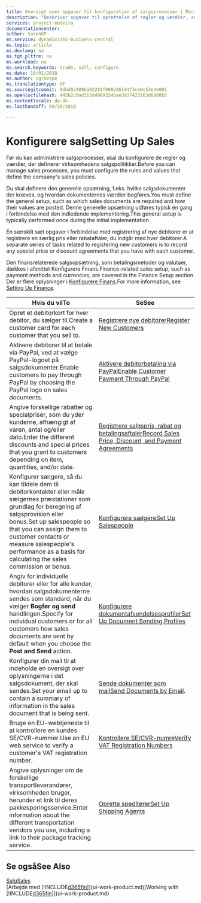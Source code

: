 ```yaml
---
title: Oversigt over opgaver til konfiguration af salgsprocesser | Microsoft Docs
description: "Beskriver opgaver til oprettelse af regler og værdier, som du kan bruge til at definere virksomhedens salgspolitikker og -processer."
services: project-madeira
documentationcenter: 
author: SorenGP
ms.service: dynamics365-business-central
ms.topic: article
ms.devlang: na
ms.tgt_pltfrm: na
ms.workload: na
ms.search.keywords: trade, sell, configure
ms.date: 10/01/2018
ms.author: sgroespe
ms.translationtype: HT
ms.sourcegitcommit: 9dbd92409ba02281f008246194f3ce0c53e4e001
ms.openlocfilehash: 445b2c8ad3b5d4989324bae3d27423163d6808b5
ms.contentlocale: da-dk
ms.lasthandoff: 09/28/2018

---
```

# <a name="setting-up-sales"></a><span data-ttu-id="634a6-103">Konfigurere salg</span><span class="sxs-lookup"><span data-stu-id="634a6-103">Setting Up Sales</span></span>
<span data-ttu-id="634a6-104">Før du kan administrere salgsprocesser, skal du konfigurere de regler og værdier, der definerer virksomhedens salgspolitikker.</span><span class="sxs-lookup"><span data-stu-id="634a6-104">Before you can manage sales processes, you must configure the rules and values that define the company's sales policies.</span></span>

<span data-ttu-id="634a6-105">Du skal definere den generelle opsætning, f.eks. hvilke salgsdokumenter der kræves, og hvordan dokumenternes værdier bogføres.</span><span class="sxs-lookup"><span data-stu-id="634a6-105">You must define the general setup, such as which sales documents are required and how their values are posted.</span></span> <span data-ttu-id="634a6-106">Denne generelle opsætning udføres typisk én gang i forbindelse med den indledende implementering.</span><span class="sxs-lookup"><span data-stu-id="634a6-106">This general setup is typically performed once during the initial implementation.</span></span>

<span data-ttu-id="634a6-107">En særskilt sæt opgaver i forbindelse med registrering af nye debitorer er at registrere en særlig pris eller rabataftaler, du indgår med hver debitorer.</span><span class="sxs-lookup"><span data-stu-id="634a6-107">A separate series of tasks related to registering new customers is to record any special price or discount agreements that you have with each customer.</span></span>

<span data-ttu-id="634a6-108">Den finansrelaterede salgsopsætning, som betalingsmetoder og valutaer, dækkes i afsnittet Konfigurere Finans.</span><span class="sxs-lookup"><span data-stu-id="634a6-108">Finance-related sales setup, such as payment methods and currencies, are covered in the Finance Setup section.</span></span> <span data-ttu-id="634a6-109">Der er flere oplysninger i [Konfigurere Finans](finance-setup-finance.md).</span><span class="sxs-lookup"><span data-stu-id="634a6-109">For more information, see [Setting Up Finance](finance-setup-finance.md).</span></span>

| <span data-ttu-id="634a6-110">Hvis du vil</span><span class="sxs-lookup"><span data-stu-id="634a6-110">To</span></span> | <span data-ttu-id="634a6-111">Se</span><span class="sxs-lookup"><span data-stu-id="634a6-111">See</span></span> |
| --- | --- |
| <span data-ttu-id="634a6-112">Opret et debitorkort for hver debitor, du sælger til.</span><span class="sxs-lookup"><span data-stu-id="634a6-112">Create a customer card for each customer that you sell to.</span></span> |[<span data-ttu-id="634a6-113">Registrere nye debitorer</span><span class="sxs-lookup"><span data-stu-id="634a6-113">Register New Customers</span></span>](sales-how-register-new-customers.md) |
| <span data-ttu-id="634a6-114">Aktivere debitorer til at betale via PayPal, ved at vælge PayPal-logoet på salgsdokumenter.</span><span class="sxs-lookup"><span data-stu-id="634a6-114">Enable customers to pay through PayPal by choosing the PayPal logo on sales documents.</span></span> |[<span data-ttu-id="634a6-115">Aktivere debitorbetaling via PayPal</span><span class="sxs-lookup"><span data-stu-id="634a6-115">Enable Customer Payment Through PayPal</span></span>](sales-how-enable-payment-service-extensions.md) |
| <span data-ttu-id="634a6-116">Angive forskellige rabatter og specialpriser, som du yder kunderne, afhængigt af varen, antal og/eller dato.</span><span class="sxs-lookup"><span data-stu-id="634a6-116">Enter the different discounts and special prices that you grant to customers depending on item, quantities, and/or date.</span></span> |[<span data-ttu-id="634a6-117">Registrere salgspris, rabat og betalingsaftaler</span><span class="sxs-lookup"><span data-stu-id="634a6-117">Record Sales Price, Discount, and Payment Agreements</span></span>](sales-how-record-sales-price-discount-payment-agreements.md) |
| <span data-ttu-id="634a6-118">Konfigurer sælgere, så du kan tildele dem til debitorkontakter eller måle sælgernes præstationer som grundlag for beregning af salgsprovision eller bonus.</span><span class="sxs-lookup"><span data-stu-id="634a6-118">Set up salespeople so that you can assign them to customer contacts or measure salespeople's performance as a basis for calculating the sales commission or bonus.</span></span> |[<span data-ttu-id="634a6-119">Konfigurere sælgere</span><span class="sxs-lookup"><span data-stu-id="634a6-119">Set Up Salespeople</span></span>](sales-how-setup-salespeople.md) |
| <span data-ttu-id="634a6-120">Angiv for individuelle debitorer eller for alle kunder, hvordan salgsdokumenterne sendes som standard, når du vælger **Bogfør og send** handlingen.</span><span class="sxs-lookup"><span data-stu-id="634a6-120">Specify for individual customers or for all customers how sales documents are sent by default when you choose the **Post and Send** action.</span></span> |[<span data-ttu-id="634a6-121">Konfigurere dokumentafsendelsesprofiler</span><span class="sxs-lookup"><span data-stu-id="634a6-121">Set Up Document Sending Profiles</span></span>](sales-how-setup-document-send-profiles.md) |
| <span data-ttu-id="634a6-122">Konfigurer din mail til at indeholde en oversigt over oplysningerne i det salgsdokument, der skal sendes.</span><span class="sxs-lookup"><span data-stu-id="634a6-122">Set your email up to contain a summary of information in the sales document that is being sent.</span></span> |<span data-ttu-id="634a6-123">[Sende dokumenter som mail](ui-how-send-documents-email.md)</span><span class="sxs-lookup"><span data-stu-id="634a6-123">[Send Documents by Email](ui-how-send-documents-email.md).</span></span> |
|<span data-ttu-id="634a6-124">Bruge en EU-webtjeneste til at kontrollere en kundes SE/CVR-nummer.</span><span class="sxs-lookup"><span data-stu-id="634a6-124">Use an EU web service to verify a customer's VAT registration number.</span></span>|[<span data-ttu-id="634a6-125">Kontrollere SE/CVR-numre</span><span class="sxs-lookup"><span data-stu-id="634a6-125">Verify VAT Registration Numbers</span></span>](finance-setup-vat.md)|
|<span data-ttu-id="634a6-126">Angive oplysninger om de forskellige transportleverandører, virksomheden bruger, herunder et link til deres pakkesporingsservice.</span><span class="sxs-lookup"><span data-stu-id="634a6-126">Enter information about the different transportation vendors you use, including a link to their package tracking service.</span></span>|[<span data-ttu-id="634a6-127">Oprette speditører</span><span class="sxs-lookup"><span data-stu-id="634a6-127">Set Up Shipping Agents</span></span>](sales-how-to-set-up-shipping-agents.md)|

## <a name="see-also"></a><span data-ttu-id="634a6-128">Se også</span><span class="sxs-lookup"><span data-stu-id="634a6-128">See Also</span></span>
[<span data-ttu-id="634a6-129">Salg</span><span class="sxs-lookup"><span data-stu-id="634a6-129">Sales</span></span>](sales-manage-sales.md)  
<span data-ttu-id="634a6-130">[Arbejde med [!INCLUDE[d365fin](includes/d365fin_md.md)]](ui-work-product.md)</span><span class="sxs-lookup"><span data-stu-id="634a6-130">[Working with [!INCLUDE[d365fin](includes/d365fin_md.md)]](ui-work-product.md)</span></span>

